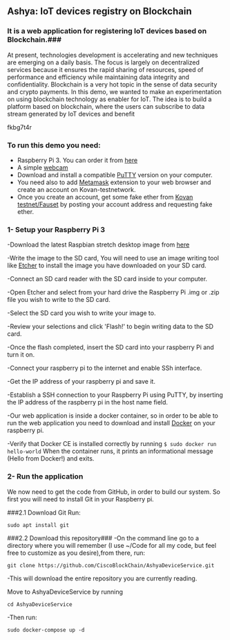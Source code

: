 ## Ashya: IoT devices registry on Blockchain 
### It is a web application for registering IoT devices based on Blockchain.###
At present, technologies development is accelerating and new techniques are emerging on a daily basis. The focus is largely on decentralized services because it ensures the rapid sharing of resources, speed of performance and efficiency while maintaining data integrity and confidentiality.
Blockchain is a very hot topic in the sense of data security and crypto payments. In this demo, we wanted to make an experimentation on using blockchain technology as enabler for IoT. The idea is to build a platform based on blockchain, where the users can subscribe to data stream generated by IoT devices and benefit 


fkbg7t4r

### To run this demo you need: ###
- Raspberry Pi 3. You can order it from [here](https://www.amazon.de/dp/B07BFVYMJY/ref=asc_df_B07BFVYMJY58454054/?tag=googshopde-21&creative=22434&creativeASIN=B07BFVYMJY&linkCode=df0&hvadid=309008177512&hvpos=1o2&hvnetw=g&hvrand=14415320193451425642&hvpone=&hvptwo=&hvqmt=&hvdev=c&hvdvcmdl=&hvlocint=&hvlocphy=9061139&hvtargid=pla-436476818288&th=1&psc=1&tag=&ref=&adgrpid=65257070361&hvpone=&hvptwo=&hvadid=309008177512&hvpos=1o2&hvnetw=g&hvrand=14415320193451425642&hvqmt=&hvdev=c&hvdvcmdl=&hvlocint=&hvlocphy=9061139&hvtargid=pla-436476818288)
- A simple [webcam](https://www.google.com/search?rlz=1C1CHBD_enDE756DE756&biw=1280&bih=578&tbm=shop&ei=7HBhXNGqKc2asAe42IfIDw&q=simple+web+camera+logitech&oq=simple+web+camera+logitech&gs_l=psy-ab.3...15777.17091.0.17342.7.7.0.0.0.0.120.542.6j1.7.0....0...1c.1.64.psy-ab..0.0.0....0.pPMYop3Q7Lw#spd=15610673823399521644) 
- Download and install a compatible [PuTTY](https://www.chiark.greenend.org.uk/~sgtatham/putty/latest.html) version on your computer.
- You need also to add [Metamask](https://chrome.google.com/webstore/detail/metamask/nkbihfbeogaeaoehlefnkodbefgpgknn) extension to your web browser and create an account on Kovan-testnetwork.
- Once you create an account, get some fake ether from [Kovan testnet/Fauset](https://gitter.im/kovan-testnet/faucet) by posting your account address and requesting fake ether. 

### 1- Setup your Raspberry Pi 3 ###
-Download the latest Raspbian stretch desktop image from [here](https://www.raspberrypi.org/downloads/raspbian/)

-Write the image to the SD card, You will need to use an image writing tool like [Etcher](https://www.balena.io/etcher/) to install the image you have downloaded on your SD card.

-Connect an SD card reader with the SD card inside to your computer.

-Open Etcher and select from your hard drive the Raspberry Pi .img or  .zip file you wish to write to the SD card.

-Select the SD card you wish to write your image to.

-Review your selections and click 'Flash!' to begin writing data to the SD card.

-Once the flash completed, insert the SD card into your raspberry Pi and turn it on.

-Connect your raspberry pi to the internet and enable SSh interface.

-Get the IP address of your raspberry pi and save it.

-Establish a SSH connection to your Raspberry Pi using PuTTY, by inserting the IP address of the raspberry pi in the host name field. 

-Our web application is inside a docker container, so in order to be able to run the web application you need to download and install [Docker](https://docs.docker.com/install/linux/docker-ce/debian/) on your raspberry pi.

-Verify that Docker CE is installed correctly by running
`
$ sudo docker run hello-world
`
 When the container runs, it prints an informational message (Hello from Docker!) and exits.

### 2- Run the application ###

We now need to get the code from GitHub, in order to build our system. So first you will need to install Git in your Raspberry pi.

###2.1 Download Git
Run:

`sudo apt install git`


###2.2 Download this repository###
-On the command line go to a directory where you will remember (I use ~/Code for all my code, but feel free to customize as you desire),from there, run:

`git clone https://github.com/CiscoBlockChain/AshyaDeviceService.git `

-This will download the entire repository you are currently reading.

Move to AshyaDeviceService by running 

`cd AshyaDeviceService`

-Then run:

`sudo docker-compose up -d`





